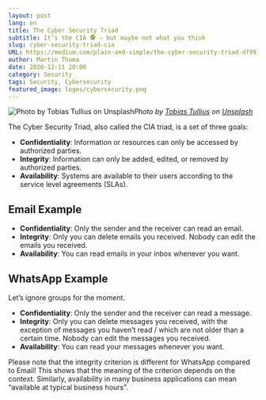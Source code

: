 ```yaml
---
layout: post
lang: en
title: The Cyber Security Triad
subtitle: It’s the CIA 🕵 — but maybe not what you think
slug: cyber-security-triad-cia
URL: https://medium.com/plain-and-simple/the-cyber-security-triad-df9911f85955
author: Martin Thoma
date: 2020-12-11 20:00
category: Security
tags: Security, Cybersecurity
featured_image: logos/cybersecurity.png
---
```

![Photo by [Tobias Tullius](https://unsplash.com/@tobiastu?utm_source=medium&utm_medium=referral) on [Unsplash](https://unsplash.com?utm_source=medium&utm_medium=referral)](https://cdn-images-1.medium.com/max/9824/0*y0XhVZB7bT94OK4T)*Photo by [Tobias Tullius](https://unsplash.com/@tobiastu?utm_source=medium&utm_medium=referral) on [Unsplash](https://unsplash.com?utm_source=medium&utm_medium=referral)*

The Cyber Security Triad, also called the CIA triad, is a set of three goals:

* **Confidentiality**: Information or resources can only be accessed by
  authorized parties.
* **Integrity**: Information can only be added, edited, or removed by
  authorized parties.
* **Availability**: Systems are available to their users according to the
  service level agreements (SLAs).

## Email Example

* **Confidentiality**: Only the sender and the receiver can read an email.
* **Integrity**: Only you can delete emails you received. Nobody can edit the
  emails you received.
* **Availability**: You can read emails in your inbox whenever you want.

## WhatsApp Example

Let’s ignore groups for the moment.

* **Confidentiality**: Only the sender and the receiver can read a message.
* **Integrity**: Only you can delete messages you received, with the exception
  of messages you haven’t read / which are not older than a certain time.
  Nobody can edit the messages you received.
* **Availability**: You can read your messages whenever you want.

Please note that the integrity criterion is different for WhatsApp compared to
Email! This shows that the meaning of the criterion depends on the context.
Similarly, availability in many business applications can mean “available at
typical business hours”.
